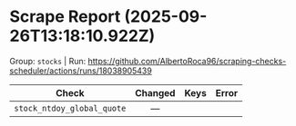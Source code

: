 # Scrape Report (2025-09-26T13:18:10.922Z)

Group: `stocks`  |  Run: https://github.com/AlbertoRoca96/scraping-checks-scheduler/actions/runs/18038905439

| Check | Changed | Keys | Error |
|---|:---:|:--|:--|
| `stock_ntdoy_global_quote` | — |  |  |
